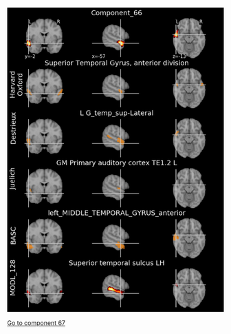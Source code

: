 ![66](preliminary/66.jpg "Component 66")

[Go to component 67](https://parietal-inria.github.io/MODL_atlas/256/67 "Component 67")
